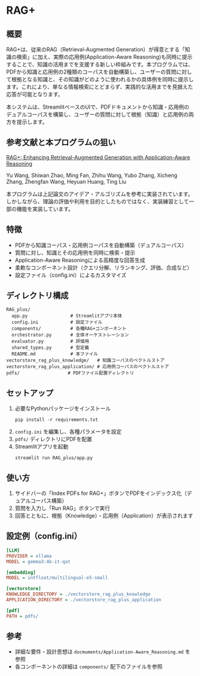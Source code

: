 # RAG+

## 概要

RAG+は、従来のRAG（Retrieval-Augmented Generation）が得意とする「知識の検索」に加え、実際の応用例(Application-Aware Reasoning)も同時に提示することで、知識の活用までを支援する新しい枠組みです。本プログラムでは、PDFから知識と応用例の2種類のコーパスを自動構築し、ユーザーの質問に対して根拠となる知識と、その知識がどのように使われるかの具体例を同時に提示します。これにより、単なる情報検索にとどまらず、実践的な活用までを見据えた応答が可能となります。

本システムは、StreamlitベースのUIで、PDFドキュメントから知識・応用例のデュアルコーパスを構築し、ユーザーの質問に対して根拠（知識）と応用例の両方を提示します。

## 参考文献と本プログラムの狙い
[RAG+: Enhancing Retrieval-Augmented Generation with Application-Aware Reasoning](https://arxiv.org/abs/2506.11555)  

Yu Wang, Shiwan Zhao, Ming Fan, Zhihu Wang, Yubo Zhang, Xicheng Zhang, Zhengfan Wang, Heyuan Huang, Ting Liu

本プログラムは上記論文のアイデア・アルゴリズムを参考に実装されています。しかしながら、理論の評価や利用を目的としたものではなく、実装練習として一部の機能を実装しています。

## 特徴

- PDFから知識コーパス・応用例コーパスを自動構築（デュアルコーパス）
- 質問に対し、知識とその応用例を同時に検索・提示
- Application-Aware Reasoningによる高精度な回答生成
- 柔軟なコンポーネント設計（クエリ分解、リランキング、評価、合成など）
- 設定ファイル（config.ini）によるカスタマイズ

## ディレクトリ構成

```
RAG_plus/
  app.py                # Streamlitアプリ本体
  config.ini            # 設定ファイル
  components/           # 各種RAG+コンポーネント
  orchestrator.py       # 全体オーケストレーション
  evaluator.py          # 評価用
  shared_types.py       # 型定義
  README.md             # 本ファイル
vectorstore_rag_plus_knowledge/   # 知識コーパスのベクトルストア
vectorstore_rag_plus_application/ # 応用例コーパスのベクトルストア
pdfs/                  # PDFファイル配置ディレクトリ
```

## セットアップ

1. 必要なPythonパッケージをインストール
   ```
   pip install -r requirements.txt
   ```
2. `config.ini` を編集し、各種パラメータを設定
3. `pdfs/` ディレクトリにPDFを配置
4. Streamlitアプリを起動
   ```
   streamlit run RAG_plus/app.py
   ```

## 使い方

1. サイドバーの「Index PDFs for RAG+」ボタンでPDFをインデックス化（デュアルコーパス構築）
2. 質問を入力し「Run RAG」ボタンで実行
3. 回答とともに、根拠（Knowledge）・応用例（Application）が表示されます

## 設定例（config.ini）

```ini
[LLM]
PROVIDER = ollama
MODEL = gemma3:4b-it-qat

[embedding]
MODEL = intfloat/multilingual-e5-small

[vectorstore]
KNOWLEDGE_DIRECTORY = ./vectorstore_rag_plus_knowledge
APPLICATION_DIRECTORY = ./vectorstore_rag_plus_application

[pdf]
PATH = pdfs/
```

## 参考

- 詳細な要件・設計思想は `docmuments/Application-Aware_Reasoning.md` を参照
- 各コンポーネントの詳細は `components/` 配下のファイルを参照
